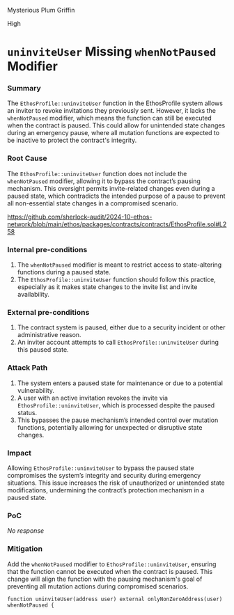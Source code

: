 Mysterious Plum Griffin

High

# `uninviteUser` Missing `whenNotPaused` Modifier

### Summary

The `EthosProfile::uninviteUser` function in the EthosProfile system allows an inviter to revoke invitations they previously sent. However, it lacks the `whenNotPaused` modifier, which means the function can still be executed when the contract is paused. This could allow for unintended state changes during an emergency pause, where all mutation functions are expected to be inactive to protect the contract's integrity.

### Root Cause

The `EthosProfile::uninviteUser` function does not include the `whenNotPaused` modifier, allowing it to bypass the contract’s pausing mechanism. This oversight permits invite-related changes even during a paused state, which contradicts the intended purpose of a pause to prevent all non-essential state changes in a compromised scenario.

https://github.com/sherlock-audit/2024-10-ethos-network/blob/main/ethos/packages/contracts/contracts/EthosProfile.sol#L258

### Internal pre-conditions

1. The `whenNotPaused` modifier is meant to restrict access to state-altering functions during a paused state.
1. The `EthosProfile::uninviteUser` function should follow this practice, especially as it makes state changes to the invite list and invite availability.

### External pre-conditions

1. The contract system is paused, either due to a security incident or other administrative reason.
2. An inviter account attempts to call `EthosProfile::uninviteUser` during this paused state.

### Attack Path

1. The system enters a paused state for maintenance or due to a potential vulnerability.
2. A user with an active invitation revokes the invite via `EthosProfile::uninviteUser`, which is processed despite the paused status.
3. This bypasses the pause mechanism’s intended control over mutation functions, potentially allowing for unexpected or disruptive state changes.

### Impact

Allowing `EthosProfile::uninviteUser` to bypass the paused state compromises the system’s integrity and security during emergency situations. This issue increases the risk of unauthorized or unintended state modifications, undermining the contract’s protection mechanism in a paused state.

### PoC

_No response_

### Mitigation

Add the `whenNotPaused` modifier to `EthosProfile::uninviteUser`, ensuring that the function cannot be executed when the contract is paused. This change will align the function with the pausing mechanism's goal of preventing all mutation actions during compromised scenarios.

```solidity
function uninviteUser(address user) external onlyNonZeroAddress(user) whenNotPaused {
```